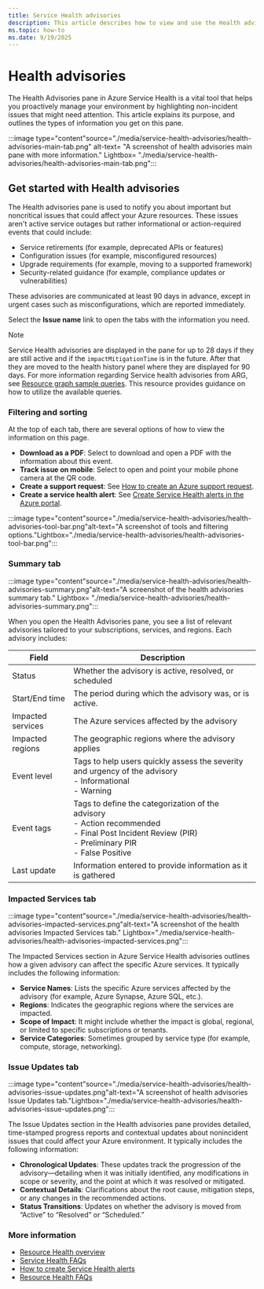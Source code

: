 ```yaml
---
title: Service Health advisories
description: This article describes how to view and use the Health advisories pane in Azure Service Health
ms.topic: how-to
ms.date: 9/19/2025
---
```


# Health advisories 

The Health Advisories pane in Azure Service Health is a vital tool that helps you proactively manage your environment by highlighting non-incident issues that might need attention. This article explains its purpose, and outlines the types of information you get on this pane.

:::image type="content"source="./media/service-health-advisories/health-advisories-main-tab.png" alt-text= "A screenshot of health advisories main pane with more information." Lightbox= "./media/service-health-advisories/health-advisories-main-tab.png":::

## Get started with Health advisories

The Health advisories pane is used to notify you about important but noncritical issues that could affect your Azure resources. These issues aren't active service outages but rather informational or action-required events that could include:
- Service retirements (for example, deprecated APIs or features)
- Configuration issues (for example, misconfigured resources)
- Upgrade requirements (for example, moving to a supported framework)
- Security-related guidance (for example, compliance updates or vulnerabilities)

These advisories are communicated at least 90 days in advance, except in urgent cases such as misconfigurations, which are reported immediately.

Select the **Issue name** link to open the tabs with the information you need.

>[!Note]
>Service Health advisories are displayed in the pane for up to 28 days if they are still active and if the `impactMitigationTime` is in the future. After that they are moved to the health history panel where they are displayed for 90 days. 
>For more information regarding Service health advisories from ARG, see [Resource graph sample queries](resource-graph-samples.md). This resource provides guidance on how to utilize the available queries.


### Filtering and sorting
At the top of each tab, there are several options of how to view the information on this page.

- **Download as a PDF**: Select to download and open a PDF with the information about this event.
- **Track issue on mobile**: Select to open and point your mobile phone camera at the QR code.
- **Create a support request**: See [How to create an Azure support request](/azure/azure-portal/supportability/how-to-create-azure-support-request).
- **Create a service health alert**: See [Create Service Health alerts in the Azure portal](alerts-activity-log-service-notifications-portal.md).


 :::image type="content"source="./media/service-health-advisories/health-advisories-tool-bar.png"alt-text="A screenshot of tools and filtering options."Lightbox="./media/service-health-advisories/health-advisories-tool-bar.png":::
 

### Summary tab

:::image type="content"source="./media/service-health-advisories/health-advisories-summary.png"alt-text="A screenshot of the health advisories summary tab." Lightbox= "./media/service-health-advisories/health-advisories-summary.png":::

When you open the Health Advisories pane, you see a list of relevant advisories tailored to your subscriptions, services, and regions. Each advisory includes:


|Field  |Description |
|---------|---------|
|Status   |Whether the advisory is active, resolved, or scheduled         |
|Start/End time    |The period during which the advisory was, or is active.         |
|Impacted services | The Azure services affected by the advisory       |
|Impacted regions  |The geographic regions where the advisory applies         |
|Event level  | Tags to help users quickly assess the severity and urgency of the advisory <br> - Informational <br>- Warning     |
|Event tags   | Tags to define the categorization of the advisory <br>- Action recommended<br> - Final Post Incident Review (PIR)<br> - Preliminary PIR<br> - False Positive        |
|Last update  | Information entered to provide information as it is gathered        |

### Impacted Services tab

:::image type="content"source="./media/service-health-advisories/health-advisories-impacted-services.png"alt-text="A screenshot of the health advisories Impacted Services tab." Lightbox="./media/service-health-advisories/health-advisories-impacted-services.png":::

The Impacted Services section in Azure Service Health advisories outlines how a given advisory can affect the specific Azure services. It typically includes the following information:

- **Service Names**: Lists the specific Azure services affected by the advisory (for example, Azure Synapse, Azure SQL, etc.).
- **Regions**: Indicates the geographic regions where the services are impacted.
- **Scope of Impact**: It might include whether the impact is global, regional, or limited to specific subscriptions or tenants.
- **Service Categories**: Sometimes grouped by service type (for example, compute, storage, networking).


### Issue Updates tab

:::image type="content"source="./media/service-health-advisories/health-advisories-issue-updates.png"alt-text="A screenshot of health advisories Issue Updates tab."Lightbox="./media/service-health-advisories/health-advisories-issue-updates.png":::

The Issue Updates section in the Health advisories pane provides detailed, time-stamped progress reports and contextual updates about nonincident issues that could affect your Azure environment. It typically includes the following information:
- **Chronological Updates**: These updates track the progression of the advisory—detailing when it was initially identified, any modifications in scope or severity, and the point at which it was resolved or mitigated.
- **Contextual Details**: Clarifications about the root cause, mitigation steps, or any changes in the recommended actions.
- **Status Transitions**: Updates on whether the advisory is moved from “Active” to “Resolved” or “Scheduled.”




### More information

- [Resource Health overview](resource-health-overview.md)
- [Service Health FAQs](service-health-faq.yml)
- [How to create Service Health alerts](alerts-activity-log-service-notifications-portal.md)
- [Resource Health FAQs](resource-health-faq.yml)

